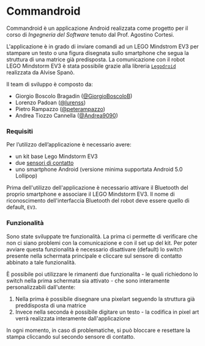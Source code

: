 # Commandroid

Commandroid è un applicazione Android realizzata come progetto per il corso di *Ingegneria del Software* tenuto dal Prof. Agostino Cortesi.

L'applicazione è in grado di inviare comandi ad un LEGO Mindstrom EV3 per stampare un testo o una figura disegnata sullo smartphone che segua la struttura di una matrice già predisposta. La comunicazione con il robot LEGO Mindstorm EV3 è stata possibile grazie alla libreria [`Legodroid`](https://github.com/alvisespano/Legodroid) realizzata da Alvise Spanò.

Il team di sviluppo è composto da:
* Giorgio Boscolo Bragadin ([@GiorgioBoscoloB](https://github.com/GiorgioBoscoloB))
* Lorenzo Padoan ([@lurenss](https://github.com/lurenss))
* Pietro Rampazzo ([@peterampazzo](https://github.com/peterampazzo))
* Andrea Tiozzo Cannella ([@Andrea9090](https://github.com/Andrea9090))

### Requisiti

Per l’utilizzo dell’applicazione è necessario avere: 
* un kit base Lego Mindstorm EV3
* due [sensori di contatto](https://shop.lego.com/it-IT/product/Sensore-di-contatto-EV3-45507)
* uno smartphone Android (versione minima supportata Android 5.0 Lollipop)

Prima dell'utilizzo dell'applicazione è necessario attivare il Bluetooth del proprio smartphone e associare il LEGO Mindstorm EV3. Il nome di riconoscimento dell'interfaccia Bluetooth del robot deve essere quello di default, `EV3`.

### Funzionalità

Sono state sviluppate tre funzionalità. La prima ci permette di verificare che non ci siano problemi con la comunicazione e con il set up del kit. Per poter avviare questa funzionalità è necessario disattivare (default) lo switch presente nella schermata principale e cliccare sul sensore di contatto abbinato a tale funzionalità.

È possibile poi utilizzare le rimanenti due funzionalita - le quali richiedono lo switch nella prima schermata sia attivato - che sono interamente personalizzabili dall'utente:
1. Nella prima è possibile disegnare una pixelart seguendo la struttura già preddisposta di una matrice 
2. Invece nella seconda è possibile digitare un testo - la codifica in pixel art verrà realizzata interamente dall'applicazione 

In ogni momento, in caso di problematiche, si può bloccare e resettare la stampa cliccando sul secondo sensore di contatto.
